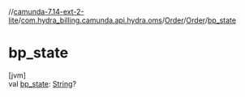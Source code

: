 //[camunda-7.14-ext-2-lite](../../../../index.md)/[com.hydra_billing.camunda.api.hydra.oms](../../index.md)/[Order](../index.md)/[Order](index.md)/[bp_state](bp_state.md)

# bp_state

[jvm]\
val [bp_state](bp_state.md): [String](https://kotlinlang.org/api/latest/jvm/stdlib/kotlin/-string/index.html)?
